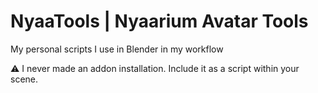 # NyaaTools | Nyaarium Avatar Tools

My personal scripts I use in Blender in my workflow

⚠️ I never made an addon installation. Include it as a script within your scene.
